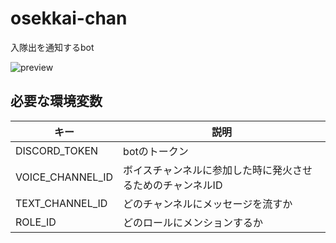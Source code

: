 # osekkai-chan
入隊出を通知するbot

![preview](https://github.com/user-attachments/assets/b71f42ef-399d-4d47-8c0c-0b10be61f560)

## 必要な環境変数

|キー|説明|
|---|---|
|DISCORD_TOKEN|botのトークン|
|VOICE_CHANNEL_ID|ボイスチャンネルに参加した時に発火させるためのチャンネルID|
|TEXT_CHANNEL_ID|どのチャンネルにメッセージを流すか|
|ROLE_ID|どのロールにメンションするか|
